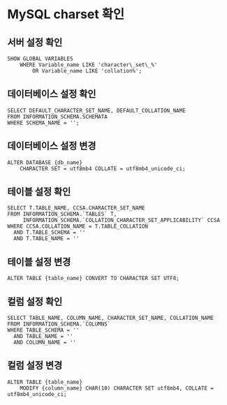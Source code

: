 # MySQL charset 확인

## 서버 설정 확인
```mysql
SHOW GLOBAL VARIABLES
    WHERE Variable_name LIKE 'character\_set\_%'
        OR Variable_name LIKE 'collation%';
```

## 데이터베이스 설정 확인
```mysql
SELECT DEFAULT_CHARACTER_SET_NAME, DEFAULT_COLLATION_NAME
FROM INFORMATION_SCHEMA.SCHEMATA
WHERE SCHEMA_NAME = '';
```

## 데이터베이스 설정 변경
```mysql
ALTER DATABASE {db_name} 
    CHARACTER SET = utf8mb4 COLLATE = utf8mb4_unicode_ci;
```

## 테이블 설정 확인
```mysql
SELECT T.TABLE_NAME, CCSA.CHARACTER_SET_NAME
FROM INFORMATION_SCHEMA.`TABLES` T,
     INFORMATION_SCHEMA.`COLLATION_CHARACTER_SET_APPLICABILITY` CCSA
WHERE CCSA.COLLATION_NAME = T.TABLE_COLLATION
  AND T.TABLE_SCHEMA = ''
  AND T.TABLE_NAME = ''
```

## 테이블 설정 변경
```mysql
ALTER TABLE {table_name} CONVERT TO CHARACTER SET UTF8;
```

## 컬럼 설정 확인
```mysql
SELECT TABLE_NAME, COLUMN_NAME, CHARACTER_SET_NAME, COLLATION_NAME
FROM INFORMATION_SCHEMA.`COLUMNS`
WHERE TABLE_SCHEMA = ''
  AND TABLE_NAME = '' 
  AND COLUMN_NAME = ''
```

## 컬럼 설정 변경
```mysql
ALTER TABLE {table_name} 
    MODIFY {column_name} CHAR(10) CHARACTER SET utf8mb4, COLLATE = utf8mb4_unicode_ci;
```

